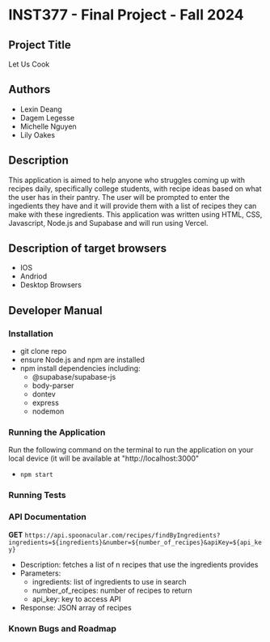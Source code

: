 # INST377 - Final Project - Fall 2024

## Project Title

Let Us Cook

## Authors

* Lexin Deang
* Dagem Legesse
* Michelle Nguyen
* Lily Oakes

## Description

This application is aimed to help anyone who struggles coming up with recipes daily, specifically college students, with recipe ideas based on what the user has in their pantry. The user will be prompted to enter the ingedients they have and it will provide them with a list of recipes they can make with these ingredients. This application was written using HTML, CSS, Javascript, Node.js and Supabase and will run using Vercel. 


## Description of target browsers

* IOS
* Andriod
* Desktop Browsers

## Developer Manual

### Installation

* git clone repo
* ensure Node.js and npm are installed
* npm install dependencies including:
  * @supabase/supabase-js
  * body-parser
  * dontev
  * express
  * nodemon

### Running the Application

Run the following command on the terminal to run the application on your local device (it will be available at "http://localhost:3000"
* `npm start`

### Running Tests

### API Documentation

**GET** `https://api.spoonacular.com/recipes/findByIngredients?ingredients=${ingredients}&number=${number_of_recipes}&apiKey=${api_key}`
  * Description: fetches a list of n recipes that use the ingredients provides
  * Parameters:
    * ingredients: list of ingredients to use in search
    * number_of_recipes: number of recipes to return
    * api_key: key to access API
  * Response: JSON array of recipes

### Known Bugs and Roadmap
